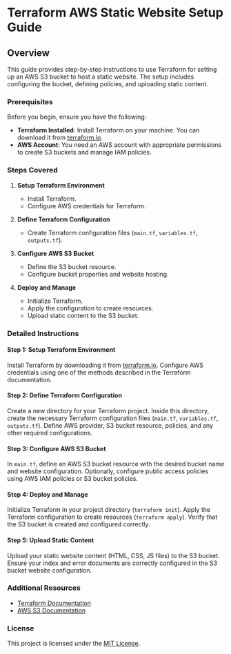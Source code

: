 # Terraform AWS Static Website Setup Guide

## Overview

This guide provides step-by-step instructions to use Terraform for setting up an AWS S3 bucket to host a static website. The setup includes configuring the bucket, defining policies, and uploading static content.

### Prerequisites

Before you begin, ensure you have the following:

- **Terraform Installed**: Install Terraform on your machine. You can download it from [terraform.io](https://www.terraform.io/downloads.html).
- **AWS Account**: You need an AWS account with appropriate permissions to create S3 buckets and manage IAM policies.

### Steps Covered

1. **Setup Terraform Environment**
   - Install Terraform.
   - Configure AWS credentials for Terraform.

2. **Define Terraform Configuration**
   - Create Terraform configuration files (`main.tf`, `variables.tf`, `outputs.tf`).

3. **Configure AWS S3 Bucket**
   - Define the S3 bucket resource.
   - Configure bucket properties and website hosting.

4. **Deploy and Manage**
   - Initialize Terraform.
   - Apply the configuration to create resources.
   - Upload static content to the S3 bucket.

### Detailed Instructions

#### Step 1: Setup Terraform Environment

Install Terraform by downloading it from [terraform.io](https://www.terraform.io/downloads.html). Configure AWS credentials using one of the methods described in the Terraform documentation.

#### Step 2: Define Terraform Configuration

Create a new directory for your Terraform project. Inside this directory, create the necessary Terraform configuration files (`main.tf`, `variables.tf`, `outputs.tf`). Define AWS provider, S3 bucket resource, policies, and any other required configurations.

#### Step 3: Configure AWS S3 Bucket

In `main.tf`, define an AWS S3 bucket resource with the desired bucket name and website configuration. Optionally, configure public access policies using AWS IAM policies or S3 bucket policies.

#### Step 4: Deploy and Manage

Initialize Terraform in your project directory (`terraform init`). Apply the Terraform configuration to create resources (`terraform apply`). Verify that the S3 bucket is created and configured correctly.

#### Step 5: Upload Static Content

Upload your static website content (HTML, CSS, JS files) to the S3 bucket. Ensure your index and error documents are correctly configured in the S3 bucket website configuration.

### Additional Resources

- [Terraform Documentation](https://www.terraform.io/docs/index.html)
- [AWS S3 Documentation](https://docs.aws.amazon.com/s3/index.html)

### License

This project is licensed under the [MIT License](LICENSE).

